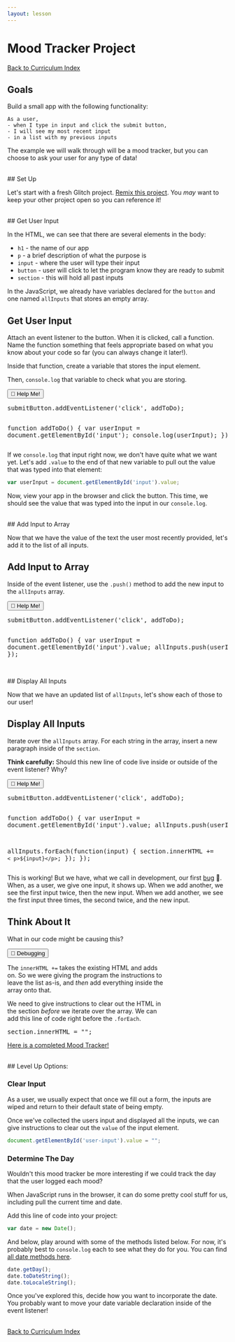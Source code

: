 ```yaml
---
layout: lesson
---
```


# Mood Tracker Project
<a href="../">Back to Curriculum Index</a>

## Goals

Build a small app with the following functionality:

```
As a user,
- when I type in input and click the submit button,
- I will see my most recent input
- in a list with my previous inputs
```

The example we will walk through will be a mood tracker, but you can choose to ask your user for any type of data!

<br>
## Set Up

Let's start with a fresh Glitch project. [Remix this project](https://glitch.com/edit/#!/tc-mood-tracker-starter). You _may_ want to keep your other project open so you can reference it!

<br>
## Get User Input

In the HTML, we can see that there are several elements in the body:
- `h1` - the name of our app
- `p` - a brief description of what the purpose is
- `input` - where the user will type their input
- `button` - user will click to let the program know they are ready to submit
- `section` - this will hold all past inputs

In the JavaScript, we already have variables declared for the `button` and one named `allInputs` that stores an empty array.

<div class="try-it-new">
  <h2>Get User Input</h2>
  <p>Attach an event listener to the button. When it is clicked, call a function. Name the function something that feels appropriate based on what you know about your code so far (you can always change it later!).</p>
  <p>Inside that function, create a variable that stores the input element.</p>
  <p>Then, <code>console.log</code> that variable to check what you are storing.</p>

  <div class="help-container">
    <button class="help-click">🤚 Help Me!</button>
    <div class="help-toggle">
      <pre>submitButton.addEventListener('click', addToDo);

function addToDo() {
  var userInput = document.getElementById('input');
  console.log(userInput);
});</pre>
    </div>
  </div>
</div>


If we `console.log` that input right now, we don't have quite what we want yet. Let's add `.value` to the end of that new variable to pull out the value that was typed into that element:

```js
var userInput = document.getElementById('input').value;
```

Now, view your app in the browser and click the button. This time, we should see the value that was typed into the input in our `console.log`.

<br>
## Add Input to Array

Now that we have the value of the text the user most recently provided, let's add it to the list of all inputs.

<div class="try-it-new">
  <h2>Add Input to Array</h2>
  <p>Inside of the event listener, use the <code>.push()</code> method to add the new input to the <code>allInputs</code> array.</p>

  <div class="help-container">
    <button class="help-click">🤚 Help Me!</button>
    <div class="help-toggle">
    <pre>submitButton.addEventListener('click', addToDo);

function addToDo() {
  var userInput = document.getElementById('input').value;
  allInputs.push(userInput);
});</pre>
    </div>
  </div>
</div>

<br>
## Display All Inputs

Now that we have an updated list of `allInputs`, let's show each of those to our user!

<div class="try-it-new">
  <h2>Display All Inputs</h2>
  <p>Iterate over the <code>allInputs</code> array. For each string in the array, insert a new paragraph inside of the <code>section</code>.</p>
  <p><strong>Think carefully:</strong> Should this new line of code live inside or outside of the event listener? Why?</p>

  <div class="help-container">
    <button class="help-click">🤚 Help Me!</button>
    <div class="help-toggle">
    <pre>submitButton.addEventListener('click', addToDo);

function addToDo() {
  var userInput = document.getElementById('input').value;
  allInputs.push(userInput);

  allInputs.forEach(function(input) {
    section.innerHTML += `< p>${input}</p>`;
  });
});</pre>
    </div>
  </div>
</div>


This is working! But we have, what we call in development, our first [bug](https://www.computerworld.com/article/2515435/moth-in-the-machine--debugging-the-origins-of--bug-.html) 🐛. When, as a user, we give one input, it shows up. When we add another, we see the first input twice, then the new input. When we add another, we see the first input three times, the second twice, and the new input.

<div class="try-it-new">
  <h2>Think About It</h2>
  <p>What in our code might be causing this?</p>

  <div class="help-container">
    <button class="help-click">🐛 Debugging</button>
    <div class="help-toggle" style="width: 72.5%;">
      <p>The <code>innerHTML +=</code> takes the existing HTML and adds on. So we were giving the program the instructions to leave the list as-is, and <em>then</em> add everything inside the array onto that.</p>
      <p>We need to give instructions to clear out the HTML in the section <em>before</em> we iterate over the array. We can add this line of code right before the <code>.forEach</code>.</p>
      <pre>section.innerHTML = "";</pre>
      <p>
        <a target="blank" href="https://glitch.com/edit/#!/tc-mood-tracker-complete">Here is a completed Mood Tracker!</a>
      </p>
    </div>
  </div>
</div>

<br>
## Level Up Options:

### Clear Input

As a user, we usually expect that once we fill out a form, the inputs are wiped and return to their default state of being empty.

Once we've collected the users input and displayed all the inputs, we can give instructions to clear out the `value` of the input element.

```javascript
document.getElementById('user-input').value = "";
```

### Determine The Day

Wouldn't this mood tracker be more interesting if we could track the day that the user logged each mood?

When JavaScript runs in the browser, it can do some pretty cool stuff for us, including pull the current time and date.

Add this line of code into your project:

```javascript
var date = new Date();
```

And below, play around with some of the methods listed below. For now, it's probably best to `console.log` each to see what they do for you. You can find [all date methods here](https://www.w3schools.com/js/js_date_methods.asp).

```javascript
date.getDay();
date.toDateString();
date.toLocaleString();
```

Once you've explored this, decide how you want to incorporate the date. You probably want to move your date variable declaration inside of the event listener!

<br>
<a href="../">Back to Curriculum Index</a>
